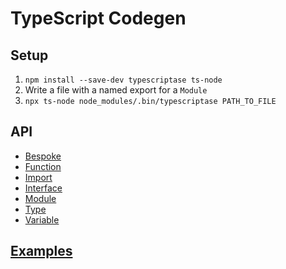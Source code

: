 # TypeScript Codegen

## Setup

1. `npm install --save-dev typescriptase ts-node`
1. Write a file with a named export for a `Module`
2. `npx ts-node node_modules/.bin/typescriptase PATH_TO_FILE`

## API

* [Bespoke](https://github.com/arichiv/typescriptase/blob/readme/src/bespoke.ts)
* [Function](https://github.com/arichiv/typescriptase/blob/readme/src/function.ts)
* [Import](https://github.com/arichiv/typescriptase/blob/readme/src/import.ts)
* [Interface](https://github.com/arichiv/typescriptase/blob/readme/src/interface.ts)
* [Module](https://github.com/arichiv/typescriptase/blob/readme/src/module.ts)
* [Type](https://github.com/arichiv/typescriptase/blob/readme/src/type.ts)
* [Variable](https://github.com/arichiv/typescriptase/blob/readme/src/variable.ts)

## [Examples](https://github.com/arichiv/typescriptase/blob/readme/src/__tests__/examples.ts)
